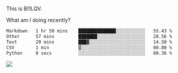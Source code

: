 This is BI1LQV.

What am I doing recently?

<!--START_SECTION:waka-->

```txt
Markdown   1 hr 50 mins    ██████████████░░░░░░░░░░░   55.43 %
Other      57 mins         ███████░░░░░░░░░░░░░░░░░░   28.56 %
Text       29 mins         ███▓░░░░░░░░░░░░░░░░░░░░░   14.50 %
CSV        1 min           ▒░░░░░░░░░░░░░░░░░░░░░░░░   00.80 %
Python     0 secs          ░░░░░░░░░░░░░░░░░░░░░░░░░   00.36 %
```

<!--END_SECTION:waka-->

<img src="https://github-readme-stats.vercel.app/api?username=bi1lqv&show_icons=true&count_private=true">
